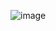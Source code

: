 ![image](https://user-images.githubusercontent.com/43849911/77228108-0b37b000-6bab-11ea-93a4-8aad76a58938.png)
